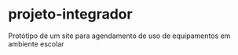 # projeto-integrador
Protótipo de um site para agendamento de uso de equipamentos em ambiente escolar
